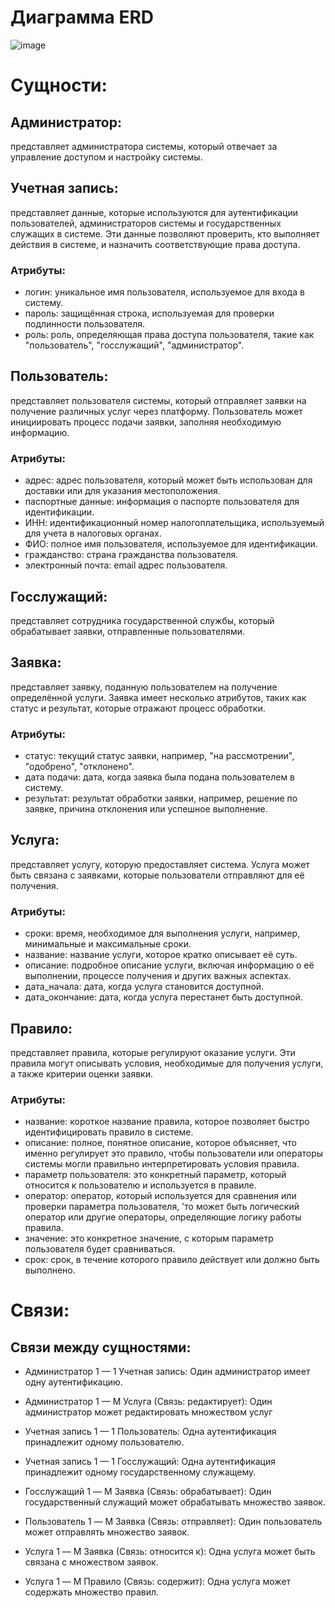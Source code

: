 # Диаграмма ERD

![image](https://github.com/user-attachments/assets/c9799209-359e-4b89-8b36-1130eb8cbe75)





# Сущности:

## Администратор: 
представляет администратора системы, который отвечает за управление доступом и настройку системы.



## Учетная запись: 
представляет данные, которые используются для аутентификации пользователей, администраторов системы и государственных служащих в системе. Эти данные позволяют проверить, кто выполняет действия в системе, и назначить соответствующие права доступа.

### Атрибуты: 
 - логин: уникальное имя пользователя, используемое для входа в систему.
 - пароль: защищённая строка, используемая для проверки подлинности пользователя.
 - роль: роль, определяющая права доступа пользователя, такие как "пользователь", "госслужащий", "администратор".
    
## Пользователь: 
представляет пользователя системы, который отправляет заявки на получение различных услуг через платформу. Пользователь может 
инициировать процесс подачи заявки, заполняя необходимую информацию.

### Атрибуты: 
  - адрес: адрес пользователя, который может быть использован для доставки или для указания местоположения.
  - паспортные данные: информация о паспорте пользователя для идентификации.
  - ИНН: идентификационный номер налогоплательщика, используемый для учета в налоговых органах.
  - ФИО: полное имя пользователя, используемое для идентификации.
  - гражданство: страна гражданства пользователя.
  - электронный почта: email адрес пользователя.
  

## Госслужащий: 
представляет сотрудника государственной службы, который обрабатывает заявки, отправленные пользователями.


## Заявка:
представляет заявку, поданную пользователем на получение определённой услуги. Заявка имеет несколько атрибутов, таких как статус и
результат, которые отражают процесс обработки.

### Атрибуты: 
 - статус: текущий статус заявки, например, "на рассмотрении", "одобрено", "отклонено".
 - дата подачи: дата, когда заявка была подана пользователем в систему.
 - результат: результат обработки заявки, например, решение по заявке, причина отклонения или успешное выполнение.


## Услуга: 
представляет услугу, которую предоставляет система. Услуга может быть связана с заявками, которые пользователи отправляют для её получения.

### Атрибуты: 
 - сроки: время, необходимое для выполнения услуги, например, минимальные и максимальные сроки.
 - название: название услуги, которое кратко описывает её суть.
 - описание: подробное описание услуги, включая информацию о её выполнении, процессе получения и других важных аспектах.
 - дата_начала: дата, когда услуга становится доступной.
 - дата_окончание: дата, когда услуга перестанет быть доступной.


## Правило: 
представляет правила, которые регулируют оказание услуги. Эти правила могут описывать условия, необходимые для получения услуги, а 
также критерии оценки заявки.

### Атрибуты: 
  - название: короткое название правила, которое позволяет быстро идентифицировать правило в системе. 
  - описание: полное, понятное описание, которое объясняет, что именно регулирует это правило, чтобы пользователи или операторы системы 
    могли правильно интерпретировать условия правила.
  - параметр пользователя: это конкретный параметр, который относится к пользователю и используется в правиле. 
  - оператор: оператор, который используется для сравнения или проверки параметра пользователя, 'то может быть логический оператор или 
    другие операторы, определяющие логику работы правила.
  - значение: это конкретное значение, с которым параметр пользователя будет сравниваться. 
  - срок: срок, в течение которого правило действует или должно быть выполнено. 


# Связи:

## Cвязи между сущностями:

  - Администратор 1 — 1 Учетная запись: Один администратор имеет одну аутентификацию.
  
  - Администратор 1 — М Услуга (Связь: редактирует): Один администратор может редактировать множеством услуг

  - Учетная запись 1 — 1 Пользователь: Одна аутентификация принадлежит одному пользователю.

  - Учетная запись 1 — 1 Госслужащий: Одна аутентификация принадлежит одному государственному служащему.

  - Госслужащий 1 — M Заявка (Связь: обрабатывает): Один государственный служащий может обрабатывать множество заявок.

  - Пользователь 1 — M Заявка (Связь: отправляет): Один пользователь может отправлять множество заявок.

  - Услуга 1 — M Заявка (Связь: относится к): Одна услуга может быть связана с множеством заявок.

  - Услуга 1 — M Правило (Связь: содержит): Одна услуга может содержать множество правил.
